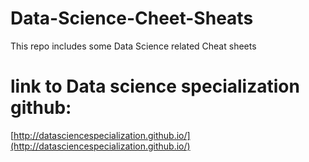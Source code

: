 # Data-Science-Cheet-Sheats
This repo includes some Data Science related Cheat sheets

# link to Data science specialization github:  
[http://datasciencespecialization.github.io/](http://datasciencespecialization.github.io/)
